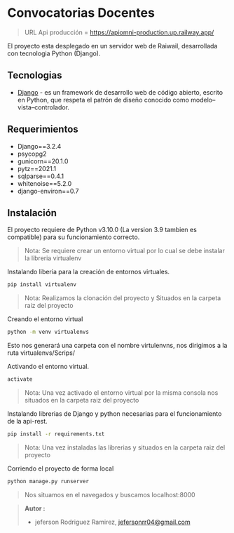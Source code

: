 # Convocatorias Docentes

> URL Api producción = https://apiomni-production.up.railway.app/


El proyecto esta desplegado en un servidor web de Raiwail, desarrollada con tecnologia Python (Django).

## Tecnologias
- [Django] - es un framework de desarrollo web de código abierto, escrito en Python, que respeta el patrón de diseño conocido como modelo–vista–controlador.

## Requerimientos

- Django==3.2.4
- psycopg2
- gunicorn==20.1.0
- pytz==2021.1
- sqlparse==0.4.1
- whitenoise==5.2.0
- django-environ==0.7

## Instalación

El proyecto requiere de  Python v3.10.0 (La version 3.9 tambien es compatible) para su funcionamiento correcto.

> Nota: Se requiere crear un entorno virtual por lo cual se debe instalar la libreria virtualenv

Instalando liberia para la creación de entornos virtuales.
```sh
pip install virtualenv
```

> Nota: Realizamos  la clonación del proyecto y  Situados en la carpeta raiz del proyecto

Creando el entorno virtual
```sh
python -m venv virtualenvs
```

Esto nos generará una carpeta con el  nombre virtulenvns, nos dirigimos a la ruta virtualenvs/Scrips/

Activando el entorno virtual.
```sh
activate
```
> Nota: Una vez activado el entorno virtual por la misma consola nos situados en la carpeta raiz del proyecto

Instalando librerias de Django y python necesarias para el funcionamiento de la api-rest.
```sh
pip install -r requirements.txt
```

> Nota: Una vez instaladas las librerias y situados en la carpeta raiz del proyecto 

Corriendo el proyecto de forma local
```sh
python manage.py runserver 
```
>Nos situamos en el navegados y buscamos localhost:8000

> **Autor :**
> - jeferson Rodriguez Ramirez, jefersonrr04@gmail.com

   [NodeJs]: <https://nodejs.org/es/docs/>
   [Django]: <https://docs.djangoproject.com/en/3.2/>
   [ReactJs]: <https://es.reactjs.org/docs/getting-started.html>



